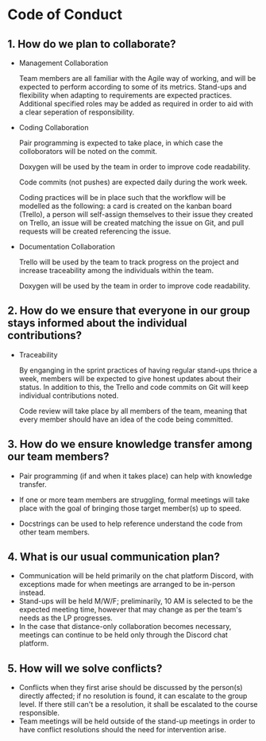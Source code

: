 # Code of Conduct

## 1. How do we plan to collaborate?
- Management Collaboration

  Team members are all familiar with the Agile way of working, and will be expected to perform according to some of its metrics. Stand-ups and flexibility when adapting to requirements are expected practices. Additional specified roles may be added as required in order to aid with a clear seperation of responsibility. 
  
- Coding Collaboration

  Pair programming is expected to take place, in which case the colloborators will be noted on the commit. 
  
  Doxygen will be used by the team in order to improve code readability. 
  
  Code commits (not pushes) are expected daily during the work week.
  
  Coding practices will be in place such that the workflow will be modelled as the following: a card is created on the kanban board (Trello), a person will self-assign themselves to their issue they created on Trello, an issue will be created matching the issue on Git, and pull requests will be created referencing the issue. 
  
- Documentation Collaboration

  Trello will be used by the team to track progress on the project and increase traceability among the individuals within the team. 
  
  Doxygen will be used by the team in order to improve code readability. 

## 2. How do we ensure that everyone in our group stays informed about the individual contributions?

- Traceability

  By enganging in the sprint practices of having regular stand-ups thrice a week, members will be expected to give honest updates about their status. In addition to this, the Trello and code commits on Git will keep individual contributions noted.
  
  Code review will take place by all members of the team, meaning that every member should have an idea of the code being committed. 


## 3. How do we ensure knowledge transfer among our team members?

- Pair programming (if and when it takes place) can help with knowledge transfer.

- If one or more team members are struggling, formal meetings will take place with the goal of bringing those target member(s) up to speed.

- Docstrings can be used to help reference understand the code from other team members. 


## 4. What is our usual communication plan?
- Communication will be held primarily on the chat platform Discord, with exceptions made for when meetings are arranged to be in-person instead. 
- Stand-ups will be held M/W/F; preliminarily, 10 AM is selected to be the expected meeting time, however that may change as per the team's needs as the LP progresses.
- In the case that distance-only collaboration becomes necessary, meetings can continue to be held only through the Discord chat platform.

## 5. How will we solve conflicts? 
- Conflicts when they first arise should be discussed by the person(s) directly affected; if no resolution is found, it can escalate to the group level. If there still can't be a resolution, it shall be escalated to the course responsible.
- Team meetings will be held outside of the stand-up meetings in order to have conflict resolutions should the need for intervention arise.